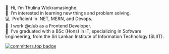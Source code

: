 👋  &nbsp;Hi, I’m Thulina Wickramasinghe.\
👀  &nbsp;I’m interested in learning new things and problem solving.\
💻  &nbsp;Proficient in .NET, MERN, and Devops.\
🏢  &nbsp;I work @qlub as a Frontend Developer.\
📝  &nbsp;I've graduated with a BSc (Hons) in IT, specializing in Software Engineering, from the Sri Lankan Institute of Information Technology (SLIIT).



[![committers.top badge](https://user-badge.committers.top/sri_lanka/ThulinaWickramasinghe.svg)](https://user-badge.committers.top/sri_lanka/ThulinaWickramasinghe)

<!---
ThulinaWickramasinghe/ThulinaWickramasinghe is a ✨ special ✨ repository because its `README.md` (this file) appears on your GitHub profile.
You can click the Preview link to take a look at your changes.
--->
